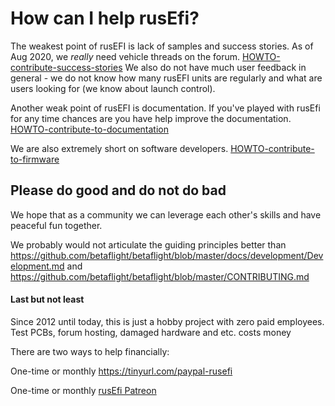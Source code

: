 
# How can I help rusEfi?

The weakest point of rusEFI is lack of samples and success stories. As of Aug 2020, we _really_ need vehicle threads on the forum. [HOWTO-contribute-success-stories](HOWTO-contribute-success-stories) We also do not have much user feedback in general - we do not know how many rusEFI units are regularly and what are users looking for (we know about launch control).

Another weak point of rusEFI is documentation. If you've played with rusEfi for any time chances are you have help improve the documentation.
[HOWTO-contribute-to-documentation](HOWTO-contribute-to-documentation)


We are also extremely short on software developers. [HOWTO-contribute-to-firmware](HOWTO-contribute-to-firmware)


## Please do good and do not do bad

We hope that as a community we can leverage each other's skills and have peaceful fun together.

We probably would not articulate the guiding principles better than https://github.com/betaflight/betaflight/blob/master/docs/development/Development.md and https://github.com/betaflight/betaflight/blob/master/CONTRIBUTING.md

#### Last but not least

Since 2012 until today, this is just a hobby project with zero paid employees. Test PCBs, forum hosting, damaged hardware and etc. costs money

There are two ways to help financially: 

One-time or monthly https://tinyurl.com/paypal-rusefi  

One-time or monthly [rusEfi Patreon](https://www.patreon.com/rusefi)   
